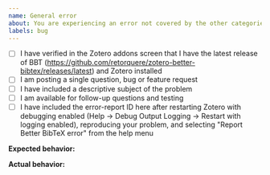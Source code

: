 ```yaml
---
name: General error
about: You are experiencing an error not covered by the other categories
labels: bug
---
```


- [ ] I have verified in the Zotero addons screen that I have the latest release of BBT (https://github.com/retorquere/zotero-better-bibtex/releases/latest) and Zotero installed
- [ ] I am posting a single question, bug or feature request
- [ ] I have included a descriptive subject of the problem
- [ ] I am available for follow-up questions and testing
- [ ] I have included the error-report ID here after restarting Zotero with debugging enabled (Help -> Debug Output Logging -> Restart with logging enabled), reproducing your problem, and selecting "Report Better BibTeX error" from the help menu

**Expected behavior:**

**Actual behavior:**
